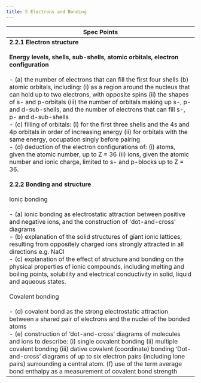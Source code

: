 ```yaml
---
title: 5 Electrons and Bonding
---
```

| Spec Points                                                                                                                                                                                                                                                                                                                                                                                                                                                                                                                                                                                                                                                                                                                                                                                                                                                                                                                                                                                                                                                                                                                                                                                                                                                                                                                                                                                                                                                                                                                                                                                                                                                                                                                                                                                                                                                                                                                                                                                                                                                   |
| ------------------------------------------------------------------------------------------------------------------------------------------------------------------------------------------------------------------------------------------------------------------------------------------------------------------------------------------------------------------------------------------------------------------------------------------------------------------------------------------------------------------------------------------------------------------------------------------------------------------------------------------------------------------------------------------------------------------------------------------------------------------------------------------------------------------------------------------------------------------------------------------------------------------------------------------------------------------------------------------------------------------------------------------------------------------------------------------------------------------------------------------------------------------------------------------------------------------------------------------------------------------------------------------------------------------------------------------------------------------------------------------------------------------------------------------------------------------------------------------------------------------------------------------------------------------------------------------------------------------------------------------------------------------------------------------------------------------------------------------------------------------------------------------------------------------------------------------------------------------------------------------------------------------------------------------------------------------------------------------------------------------------------------------------------------- |
| **2.2.1 Electron structure**<br><br>**Energy levels, shells, sub-shells, atomic orbitals, electron configuration**<br><br>- (a) the number of electrons that can fill the first four shells (b) atomic orbitals, including: (i) as a region around the nucleus that can hold up to two electrons, with opposite spins (ii) the shapes of s- and p-orbitals (iii) the number of orbitals making up s-, p- and d-sub-shells, and the number of electrons that can fill s-, p- and d-sub-shells<br>- (c) filling of orbitals: (i) for the first three shells and the 4s and 4p orbitals in order of increasing energy (ii) for orbitals with the same energy, occupation singly before pairing<br>- (d) deduction of the electron configurations of: (i) atoms, given the atomic number, up to Z = 36 (ii) ions, given the atomic number and ionic charge, limited to s- and p-blocks up to Z = 36.<br><br>**2.2.2 Bonding and structure**<br><br>Ionic bonding<br><br>- (a) ionic bonding as electrostatic attraction between positive and negative ions, and the construction of 'dot-and-cross' diagrams<br>- (b) explanation of the solid structures of giant ionic lattices, resulting from oppositely charged ions strongly attracted in all directions e.g. NaCl<br>- (c) explanation of the effect of structure and bonding on the physical properties of ionic compounds, including melting and boiling points, solubility and electrical conductivity in solid, liquid and aqueous states.<br><br>Covalent bonding<br><br>- (d) covalent bond as the strong electrostatic attraction between a shared pair of electrons and the nuclei of the bonded atoms<br>- (e) construction of ‘dot-and-cross’ diagrams of molecules and ions to describe: (i) single covalent bonding (ii) multiple covalent bonding (iii) dative covalent (coordinate) bonding ‘Dot-and-cross’ diagrams of up to six electron pairs (including lone pairs) surrounding a central atom. (f) use of the term average bond enthalpy as a measurement of covalent bond strength<br> |